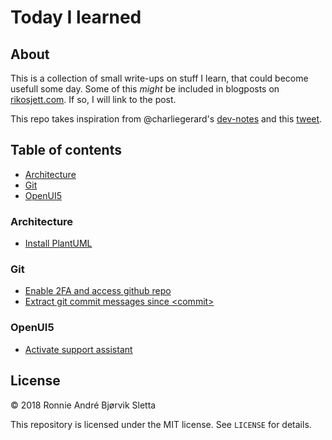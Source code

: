 # Today I learned
## About
This is a collection of small write-ups on stuff I learn, that could become usefull some day. Some of this *might* be included in blogposts on [rikosjett.com](https://www.rikosjett.com). If so, I will link to the post.

This repo takes inspiration from @charliegerard's [dev-notes](https://github.com/charliegerard/dev-notes) and this [tweet](https://twitter.com/devdevcharlie/status/1019343097749168128). 

## Table of contents
* [Architecture](#Architecture)
* [Git](#Git)
* [OpenUI5](#OpenUI5)

### Architecture
* [Install PlantUML](Architecture/install-plantuml.md)

### Git
* [Enable 2FA and access github repo](Git/github-2fa.md)
* [Extract git commit messages since &lt;commit&gt;](Git/extract-commit-msg.md)


### OpenUI5
* [Activate support assistant](UI5/activate-support-assistant.md)

## License

© 2018 Ronnie André Bjørvik Sletta

This repository is licensed under the MIT license. See ```LICENSE``` for details.